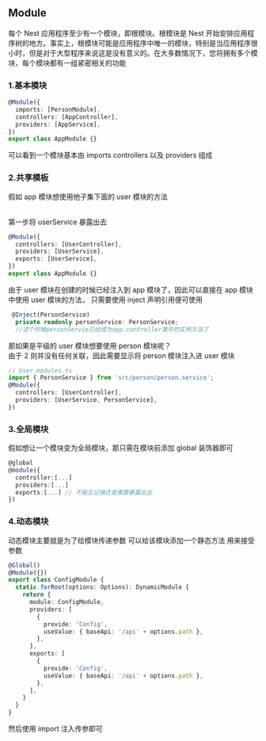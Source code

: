 ## Module

每个 Nest 应用程序至少有一个模块，即根模块。根模块是 Nest 开始安排应用程序树的地方。事实上，根模块可能是应用程序中唯一的模块，特别是当应用程序很小时，但是对于大型程序来说这是没有意义的。在大多数情况下，您将拥有多个模块，每个模块都有一组紧密相关的功能

### 1.基本模块

```typescript
@Module({
  imports: [PersonModule],
  controllers: [AppController],
  providers: [AppService],
})
export class AppModule {}
```

可以看到一个模块基本由 imports controllers 以及 providers 组成

### 2.共享模板

假如 app 模块想使用他子集下面的 user 模块的方法<br/>
<br/>

第一步将 userService 暴露出去

```typescript
@Module({
  controllers: [UserController],
  providers: [UserService],
  exports: [UserService],
})
export class AppModule {}
```

由于 user 模块在创建的时候已经注入到 app 模块了，因此可以直接在 app 模块中使用 user 模块的方法，
只需要使用 inject 声明引用便可使用

```typescript
 @Inject(PersonService)
  private readonly personService: PersonService;
  //这个时候personServie已经成为app.controller类中的实例方法了
```

那如果是平级的 user 模块想要使用 person 模块呢？<br/>
由于 2 则并没有任何关联，因此需要显示将 person 模块注入进 user 模块

```typescript
// User.modules.ts
import { PersonService } from 'src/person/person.service';
@Module({
  controllers: [UserController],
  providers: [UserService, PersonService],
})
```

### 3.全局模块

假如想让一个模块变为全局模块，那只需在模块前添加 global 装饰器即可

```typescript
@global
@module({
  controller:[...]
  providers:[...]
  exports:[...] // 不能忘记哦还是需要暴露出去
})
```

### 4.动态模块

动态模块主要就是为了给模块传递参数 可以给该模块添加一个静态方法 用来接受参数

```typescript
@Global()
@Module({})
export class ConfigModule {
  static forRoot(options: Options): DynamicModule {
    return {
      module: ConfigModule,
      providers: [
        {
          provide: 'Config',
          useValue: { baseApi: '/api' + options.path },
        },
      ],
      exports: [
        {
          provide: 'Config',
          useValue: { baseApi: '/api' + options.path },
        },
      ],
    }
  }
}
```

然后使用 import 注入传参即可
